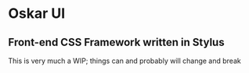 # Oskar UI
## Front-end CSS Framework written in Stylus

This is very much a WIP; things can and probably will change and break
